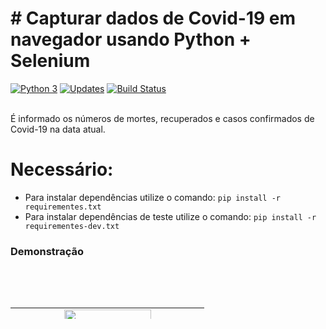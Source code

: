 # # Capturar dados de Covid-19 em navegador usando Python + Selenium

[![Python 3](https://pyup.io/repos/github/victoraugusto6/selenium-python-covid/python-3-shield.svg)](https://pyup.io/repos/github/victoraugusto6/selenium-python-covid/)
[![Updates](https://pyup.io/repos/github/victoraugusto6/selenium-python-covid/shield.svg)](https://pyup.io/repos/github/victoraugusto6/selenium-python-covid/)
[![Build Status](https://travis-ci.com/victoraugusto6/selenium-python-covid.svg?branch=master)](https://travis-ci.com/victoraugusto6/selenium-python-covid)

<br>
É informado os números de mortes, recuperados e casos confirmados de Covid-19 na data atual.

# Necessário:

* Para instalar dependências utilize o comando: ```pip install -r requirementes.txt```
* Para instalar dependências de teste utilize o comando: ```pip install -r requirementes-dev.txt```

### Demonstração

<img style="display: block; margin-left: auto; margin-right: auto;" src="https://i.ibb.co/yfk9DtT/dados.png" alt="" />
<br>

<p style="text-align: center;">&nbsp; &nbsp; &nbsp; &nbsp; &nbsp; &nbsp; &nbsp; &nbsp;</p>
<table style="height: 18px; width: 100%; border-collapse: collapse; margin-left: auto; margin-right: auto;" border="0">
<tbody>
<tr style="height: 18px;">
<td style="width: 50%; height: 18px;"><img style="display: block; margin-left: auto; margin-right: auto;" src="https://camo.githubusercontent.com/91de473fa3f2f749a56effc3e64f1049d108251f/68747470733a2f2f75706c6f61642e77696b696d656469612e6f72672f77696b6970656469612f636f6d6d6f6e732f7468756d622f632f63332f507974686f6e2d6c6f676f2d6e6f746578742e7376672f37363870782d507974686f6e2d6c6f676f2d6e6f746578742e7376672e706e67" alt="" width="139" height="139" /></td>
</tr>
</tbody>
</table>